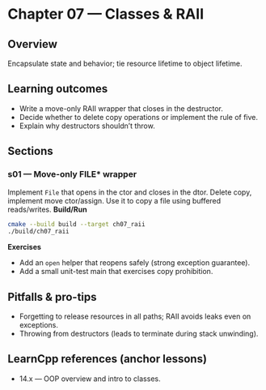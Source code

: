 # Chapter 07 — Classes & RAII

## Overview
Encapsulate state and behavior; tie resource lifetime to object lifetime.

## Learning outcomes

- Write a move-only RAII wrapper that closes in the destructor.
- Decide whether to delete copy operations or implement the rule of five.
- Explain why destructors shouldn’t throw.

## Sections

### s01 — Move-only FILE* wrapper
Implement `File` that opens in the ctor and closes in the dtor. Delete copy, implement move ctor/assign. Use it to copy a file using buffered reads/writes.
**Build/Run**
```bash
cmake --build build --target ch07_raii
./build/ch07_raii
```
**Exercises**
- Add an `open` helper that reopens safely (strong exception guarantee).
- Add a small unit-test main that exercises copy prohibition.

## Pitfalls & pro-tips
- Forgetting to release resources in all paths; RAII avoids leaks even on exceptions.
- Throwing from destructors (leads to terminate during stack unwinding).

## LearnCpp references (anchor lessons)
- 14.x — OOP overview and intro to classes.
